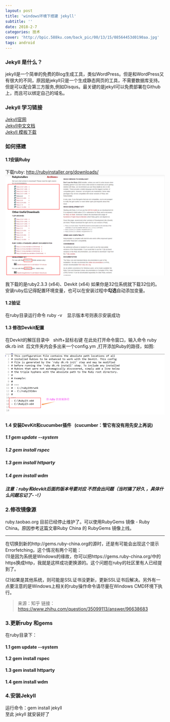 ```yaml
---
layout: post
title: 'windows环境下搭建 jekyll'
subtitle: ''
date: 2018-2-7
categories: 技术
cover: 'http://bpic.588ku.com/back_pic/00/13/15/08564453d0190aa.jpg'
tags: android
---
```


### Jekyll 是什么？
jekyll是一个简单的免费的Blog生成工具，类似WordPress。但是和WordPress又有很大的不同，原因是jekyll只是一个生成静态网页的工具，不需要数据库支持。但是可以配合第三方服务,例如Disqus。最关键的是jekyll可以免费部署在Github上，而且可以绑定自己的域名。

### Jekyll 学习链接
[Jekyll官网](http://jekyllrb.com/)   
[Jekyll中文文档](http://jekyll.com.cn/docs/home/)  
[Jekyll 模板下载](http://jekyllthemes.org/)

### 如何搭建
#### 1.1安装Ruby
下载ruby: http://rubyinstaller.org/downloads/  
![install_ruby](https://raw.githubusercontent.com/SchnappiJoy/SchnappiJoy.github.io/master/assets/printscreen/install_ruby.png)  

我下载的是ruby2.3.3 (x64)、Devkit (x64) 如果你是32位系统就下载32位的。 &nbsp;&nbsp;
安装ruby后记得配置环境变量，也可以在安装过程中**勾选**自动添加变量。

#### 1.2验证
在ruby目录运行命令 ruby -v  &nbsp;&nbsp; 显示版本号则表示安装成功
#### 1.3 修改Devkit配置
在Devkit的解压目录中 &nbsp;&nbsp;shift+鼠标右键&nbsp;在此处打开命令窗口，输入命令
ruby dk.rb init &nbsp;后文件夹内会多出来一个config.ym ,打开添加Ruby的路径，如图:  

![devkit_config.yml](https://raw.githubusercontent.com/SchnappiJoy/SchnappiJoy.github.io/master/assets/printscreen/devkit_config.png)

#### 1.4 安装DevKit和cucumber插件 &nbsp; (cucumber：管它有没有用先安上再说)
##### 1.1 gem update --system
##### 1.2 gem install rspec
##### 1.3 gem install httparty
##### 1.4 gem install wdm  
##### 注意：ruby和devkit后面的版本号要对应  不然会出问题（当时搞了好久 ，具体什么问题忘记了- -!）

### 2.修改镜像源
ruby.taobao.org 目前已经停止维护了。可以使用RubyGems 镜像 - Ruby China。原因参考这篇文章Ruby China 的 RubyGems 镜像上线。 

---

在切换到新的http://gems.ruby-china.org的源时，还是有可能会出现这个提示Errorfetching，这个情况有两个可能：  
(1)是因为系统是Windows的缘故，你可以把https://gems.ruby-china.org/中的https换成http，我就是这样成功更换源的。这个问题在ruby的社区里有人已经提到了。 

(2)如果是其他系统，则可能是SSL证书没更新，更新SSL证书后解决。另外有一点要注意的是Windows上相关的ruby操作命令请尽量在Windows CMD环境下执行。

> 来源：知乎
> 链接：https://www.zhihu.com/question/35099113/answer/96638683

### 3.更新ruby 和gems 
在ruby目录下：
#### 1.1 gem update --system
#### 1.2 gem install rspec
#### 1.3 gem install httparty
#### 1.4 gem install wdm
### 4.安装Jekyll
运行命令：gem install jekyll  
至此 jekyll 就安装好了